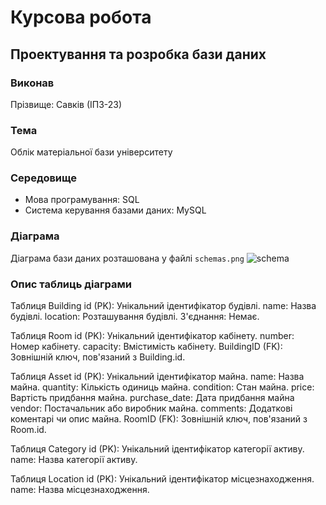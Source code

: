 # Курсова робота

## Проектування та розробка бази даних

### Виконав
Прізвище: Савків (ІПЗ-23)

### Тема
Облік матеріальної бази університету

### Середовище
- Мова програмування: SQL
- Система керування базами даних: MySQL

### Діаграма
Діаграма бази даних розташована у файлі `schemas.png`
![schema](https://github.com/roothater/databases/assets/146730078/b70ffa76-ff4a-4134-a225-c73d64aa8019)

### Опис таблиць діаграми
Таблиця Building
id (PK): Унікальний ідентифікатор будівлі.
name: Назва будівлі.
location: Розташування будівлі.
З'єднання: Немає.

Таблиця Room
id (PK): Унікальний ідентифікатор кабінету.
number: Номер кабінету.
capacity: Вмістимість кабінету.
BuildingID (FK): Зовнішній ключ, пов'язаний з Building.id.

Таблиця Asset
id (PK): Унікальний ідентифікатор майна.
name: Назва майна.
quantity: Кількість одиниць майна.
condition: Стан майна.
price: Вартість придбання майна.
purchase_date: Дата придбання майна
vendor: Постачальник або виробник майна.
comments: Додаткові коментарі чи опис майна.
RoomID (FK): Зовнішній ключ, пов'язаний з Room.id.

Таблиця Category
id (PK): Унікальний ідентифікатор категорії активу.
name: Назва категорії активу.

Таблиця Location
id (PK): Унікальний ідентифікатор місцезнаходження.
name: Назва місцезнаходження.
